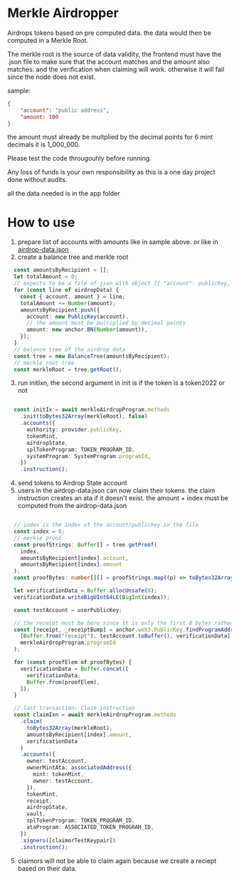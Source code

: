 # Merkle Airdropper

Airdrops tokens based on pre computed data. the data would then be computed in a Merkle Root.

The merkle root is the source of data validity, the frontend must have the .json file to make sure that the account matches and the amount also matches. and the verification when claiming will work. otherwise it will fail since the node does not exist.

sample: 
```json
{
    "account": "public address",
    "amount: 100
}
```

the amount must already be multplied by the decimal points for 6 mint decimals it is 1_000_000.

Please test the code througouhly before running. 

Any loss of funds is your own responsibility as this is a one day project done without audits.

all the data needed is in the app folder

# How to use
1. prepare list of accounts with amounts like in sample above. or like in [airdrop-data.json](app/airdrop-data.json)
2. create a balance tree and merkle root

```ts
  const amountsByRecipient = [];
  let totalAmount = 0;
  // expects to be a file of json with object [{ "account": publicKey, "amount": amount}]
  for (const line of airdropData) {
    const { account, amount } = line;
    totalAmount += Number(amount);
    amountsByRecipient.push({
      account: new PublicKey(account),
      // the amount must be multiplied by decimal points
      amount: new anchor.BN(Number(amount)),
    });
  }
  // balance tree of the airdrop data
  const tree = new BalanceTree(amountsByRecipient);
  // merkle root tree
  const merkleRoot = tree.getRoot();

```
3. run initIxn, the second argument in init is if the token is a token2022 or not

```ts

  const initIx = await merkleAirdropProgram.methods
    .init(toBytes32Array(merkleRoot), false)
    .accounts({
      authority: provider.publicKey,
      tokenMint,
      airdropState,
      splTokenProgram: TOKEN_PROGRAM_ID,
      systemProgram: SystemProgram.programId,
    })
    .instruction();

```
4. send tokens to Airdrop State account
5. users in the airdrop-data.json can now claim their tokens. the claim instruction creates an ata if it doesn't exist. the amount + index must be computed from the airdrop-data.json
```ts

  // index is the index of the account/publickey in the file
  const index = 0;
  // merkle proof
  const proofStrings: Buffer[] = tree.getProof(
    index,
    amountsByRecipient[index].account,
    amountsByRecipient[index].amount
  );
  const proofBytes: number[][] = proofStrings.map((p) => toBytes32Array(p));

  let verificationData = Buffer.allocUnsafe(8);
  verificationData.writeBigUInt64LE(BigInt(index));

  const testAccount = userPublicKey;

  // the receipt must be here since it is only the first 8 bytes rather than the complete data
  const [receipt, _receiptBump] = anchor.web3.PublicKey.findProgramAddressSync(
    [Buffer.from("receipt"), testAccount.toBuffer(), verificationData],
    merkleAirdropProgram.programId
  );

  for (const proofElem of proofBytes) {
    verificationData = Buffer.concat([
      verificationData,
      Buffer.from(proofElem),
    ]);
  }

  // last transaction: Claim instruction 
  const claimIxn = await merkleAirdropProgram.methods
    .claim(
      toBytes32Array(merkleRoot),
      amountsByRecipient[index].amount,
      verificationData
    )
    .accounts({
      owner: testAccount,
      ownerMintAta: associatedAddress({
        mint: tokenMint,
        owner: testAccount,
      }),
      tokenMint,
      receipt,
      airdropState,
      vault,
      splTokenProgram: TOKEN_PROGRAM_ID,
      ataProgram: ASSOCIATED_TOKEN_PROGRAM_ID,
    })
    .signers([claimorTestKeypair])
    .instruction();
```

5. claimors will not be able to claim again because we create a reciept based on their data.